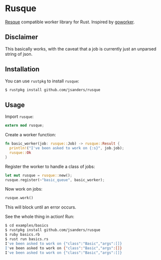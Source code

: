 # Rusque

[Resque](https://github.com/resque/resque) compatible worker library for Rust. Inspired by [goworker](https://github.com/benmanns/goworker).

## Disclaimer

This basically works, with the caveat that a job is currently just an unparsed string of json.

## Installation

You can use `rustpkg` to install `rusque`:

```sh
$ rustpkg install github.com/jsanders/rusque
```

## Usage

Import `rusque`:

```rust
extern mod rusque;
```

Create a worker function:

```rust
fn basic_worker(job: rusque::Job) -> rusque::Result {
  println!("I've been asked to work on {:s}", job.job);
  rusque::Ok
}
```

Register the worker to handle a class of jobs:

```rust
let mut rusque = rusque::new();
rusque.register(~"basic_queue", basic_worker);
```

Now work on jobs:

```rust
rusque.work()
```

This will block until an error occurs.

See the whole thing in action! Run:

```sh
$ cd examples/basics
$ rustpkg install github.com/jsanders/rusque
$ ruby basics.rb
$ rust run basics.rs
I've been asked to work on {"class":"Basic","args":[]}
I've been asked to work on {"class":"Basic","args":[]}
I've been asked to work on {"class":"Basic","args":[]}
```

